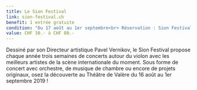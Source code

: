 ```yaml
---
title: Le Sion Festival
link: sion-festival.ch
benefit: 1 entrée gratuite
condition: "Du 17 août au 1er septembre<br> Réservation : Sion Festival, info@sion-festival.ch, <br> 027 323 43 17 Directement sur place les soirs de concerts<br>(Catégorie 2 ou inférieure)"
value: CHF 30.- à CHF 80.-
---
```


Dessiné par son Directeur
artistique Pavel Vernikov, le
Sion Festival propose chaque
année trois semaines de concerts
autour du violon avec les
meilleurs artistes de la scène
internationale du moment.
Sous forme de concert avec
orchestre, de musique de
chambre ou encore de projets
originaux, osez la découverte
au Théâtre de Valère du
16 août au 1er septembre 2019 !
